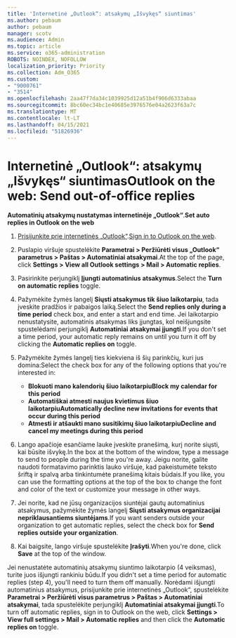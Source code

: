 ```yaml
---
title: 'Internetinė „Outlook“: atsakymų „Išvykęs“ siuntimas'
ms.author: pebaum
author: pebaum
manager: scotv
ms.audience: Admin
ms.topic: article
ms.service: o365-administration
ROBOTS: NOINDEX, NOFOLLOW
localization_priority: Priority
ms.collection: Adm_O365
ms.custom:
- "9000761"
- "3514"
ms.openlocfilehash: 2aa47f7da34c1039925d12a51b4f906d6333abaa
ms.sourcegitcommit: 8bc60ec34bc1e40685e3976576e04a2623f63a7c
ms.translationtype: MT
ms.contentlocale: lt-LT
ms.lasthandoff: 04/15/2021
ms.locfileid: "51826936"
---
```

# <a name="outlook-on-the-web-send-out-of-office-replies"></a><span data-ttu-id="08b6a-102">Internetinė „Outlook“: atsakymų „Išvykęs“ siuntimas</span><span class="sxs-lookup"><span data-stu-id="08b6a-102">Outlook on the web: Send out-of-office replies</span></span>

<span data-ttu-id="08b6a-103">**Automatinių atsakymų nustatymas internetinėje „Outlook“**.</span><span class="sxs-lookup"><span data-stu-id="08b6a-103">**Set auto replies in Outlook on the web**</span></span>

1. <span data-ttu-id="08b6a-104">[Prisijunkite prie internetinės „Outlook“](https://support.office.com/article/how-to-sign-in-to-outlook-on-the-web-763fab4d-0138-4814-b450-37fc286bcb79).</span><span class="sxs-lookup"><span data-stu-id="08b6a-104">[Sign in to Outlook on the web](https://support.office.com/article/how-to-sign-in-to-outlook-on-the-web-763fab4d-0138-4814-b450-37fc286bcb79).</span></span>

2. <span data-ttu-id="08b6a-105">Puslapio viršuje spustelėkite **Parametrai > Peržiūrėti visus „Outlook“ parametrus > Paštas > Automatiniai atsakymai**.</span><span class="sxs-lookup"><span data-stu-id="08b6a-105">At the top of the page, click **Settings > View all Outlook settings > Mail > Automatic replies**.</span></span>

3. <span data-ttu-id="08b6a-106">Pasirinkite perjungiklį **Įjungti automatinius atsakymus**.</span><span class="sxs-lookup"><span data-stu-id="08b6a-106">Select the **Turn on automatic replies** toggle.</span></span>

4. <span data-ttu-id="08b6a-107">Pažymėkite žymės langelį **Siųsti atsakymus tik šiuo laikotarpiu**, tada įveskite pradžios ir pabaigos laiką.</span><span class="sxs-lookup"><span data-stu-id="08b6a-107">Select the **Send replies only during a time period** check box, and enter a start and end time.</span></span> <span data-ttu-id="08b6a-108">Jei laikotarpio nenustatysite, automatinis atsakymas liks įjungtas, kol neišjungsite spustelėdami perjungiklį **Automatiniai atsakymai įjungti**.</span><span class="sxs-lookup"><span data-stu-id="08b6a-108">If you don't set a time period, your automatic reply remains on until you turn it off by clicking the **Automatic replies on** toggle.</span></span>

5. <span data-ttu-id="08b6a-109">Pažymėkite žymės langelį ties kiekviena iš šių parinkčių, kuri jus domina:</span><span class="sxs-lookup"><span data-stu-id="08b6a-109">Select the check box for any of the following options that you're interested in:</span></span>
    - <span data-ttu-id="08b6a-110">**Blokuoti mano kalendorių šiuo laikotarpiu**</span><span class="sxs-lookup"><span data-stu-id="08b6a-110">**Block my calendar for this period**</span></span>
    - <span data-ttu-id="08b6a-111">**Automatiškai atmesti naujus kvietimus šiuo laikotarpiu**</span><span class="sxs-lookup"><span data-stu-id="08b6a-111">**Automatically decline new invitations for events that occur during this period**</span></span>
    - <span data-ttu-id="08b6a-112">**Atmesti ir atšaukti mano susitikimų šiuo laikotarpiu**</span><span class="sxs-lookup"><span data-stu-id="08b6a-112">**Decline and cancel my meetings during this period**</span></span>

6. <span data-ttu-id="08b6a-113">Lango apačioje esančiame lauke įveskite pranešimą, kurį norite siųsti, kai būsite išvykę.</span><span class="sxs-lookup"><span data-stu-id="08b6a-113">In the box at the bottom of the window, type a message to send to people during the time you're away.</span></span> <span data-ttu-id="08b6a-114">Jeigu norite, galite naudoti formatavimo parinktis lauko viršuje, kad pakeistumėte teksto šriftą ir spalvą arba tinkintumėte pranešimą kitais būdais.</span><span class="sxs-lookup"><span data-stu-id="08b6a-114">If you like, you can use the formatting options at the top of the box to change the font and color of the text or customize your message in other ways.</span></span>

7. <span data-ttu-id="08b6a-115">Jei norite, kad ne jūsų organizacijos siuntėjai gautų automatinius atsakymus, pažymėkite žymės langelį **Siųsti atsakymus organizacijai nepriklausantiems siuntėjams**.</span><span class="sxs-lookup"><span data-stu-id="08b6a-115">If you want senders outside your organization to get automatic replies, select the check box for **Send replies outside your organization**.</span></span>

8. <span data-ttu-id="08b6a-116">Kai baigsite, lango viršuje spustelėkite **Įrašyti**.</span><span class="sxs-lookup"><span data-stu-id="08b6a-116">When you're done, click **Save** at the top of the window.</span></span>

<span data-ttu-id="08b6a-117">Jei nenustatėte automatinių atsakymų siuntimo laikotarpio (4 veiksmas), turite juos išjungti rankiniu būdu.</span><span class="sxs-lookup"><span data-stu-id="08b6a-117">If you didn't set a time period for automatic replies (step 4), you'll need to turn them off manually.</span></span> <span data-ttu-id="08b6a-118">Norėdami išjungti automatinius atsakymus, prisijunkite prie internetinės „Outlook“, spustelėkite **Parametrai > Peržiūrėti visus parametrus > Paštas > Automatiniai atsakymai**, tada spustelėkite perjungiklį **Automatiniai atsakymai įjungti**.</span><span class="sxs-lookup"><span data-stu-id="08b6a-118">To turn off automatic replies, sign in to Outlook on the web, click **Settings > View full settings > Mail > Automatic replies** and then click the **Automatic replies on** toggle.</span></span>
